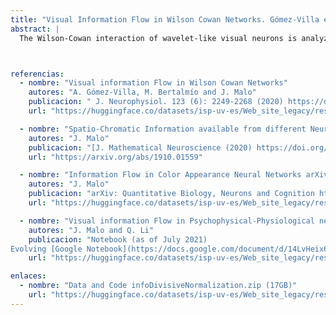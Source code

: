 ```yaml
---
title: "Visual Information Flow in Wilson Cowan Networks. Gómez-Villa et al. Journal of Neurophysiology 2019."
abstract: |
  The Wilson-Cowan interaction of wavelet-like visual neurons is analyzed in total correlation terms for the first time. Theoretical and empirical results show that a psychophysically-tuned interaction achieves the biggest efficiency in the most frequent region of the image space. This an original confirmation of the Efficient Coding Hypothesis and suggests that neural field models can be an alternative to Divisive Normalization in image compression. 



referencias:
  - nombre: "Visual information Flow in Wilson Cowan Networks"
    autores: "A. Gómez-Villa, M. Bertalmío and J. Malo"
    publicacion: " J. Neurophysiol. 123 (6): 2249-2268 (2020) https://doi.org/10.1152/jn.00487.2019"
    url: "https://huggingface.co/datasets/isp-uv-es/Web_site_legacy/resolve/main/code/soft_visioncolor/infoWC_JNP19.pdf"

  - nombre: "Spatio-Chromatic Information available from different Neural Layers via Gaussianization"
    autores: "J. Malo"
    publicacion: "[J. Mathematical Neuroscience (2020) https://doi.org/10.1186/s13408-020-00095-8](https://rdcu.be/caFYZ)"
    url: "https://arxiv.org/abs/1910.01559"

  - nombre: "Information Flow in Color Appearance Neural Networks arXiv: Quantitative Biology, Neurons and Cognition"
    autores: "J. Malo"
    publicacion: "arXiv: Quantitative Biology, Neurons and Cognition https://arxiv.org/abs/1912.12093 (2019)"
    url: "https://huggingface.co/datasets/isp-uv-es/Web_site_legacy/resolve/main/code/soft_visioncolor/Entropy_conf_2020.pdf"

  - nombre: "Visual information Flow in Psychophysical-Physiological networks"
    autores: "J. Malo and Q. Li"
    publicacion: "Notebook (as of July 2021)
Evolving [Google Notebook](https://docs.google.com/document/d/14LvHeix6zE92e-T4w7e9ZmBqS6uVd4uOJ22N6-NFCc0/edit)"
    url: "https://huggingface.co/datasets/isp-uv-es/Web_site_legacy/resolve/main/code/soft_visioncolor/NOTES_info_flow_psycho_models.pdf"

enlaces:
  - nombre: "Data and Code infoDivisiveNormalization.zip (17GB)"
    url: "https://huggingface.co/datasets/isp-uv-es/Web_site_legacy/resolve/main/code/soft_visioncolor/infoDivisiveNormalization.zip"
---
```

